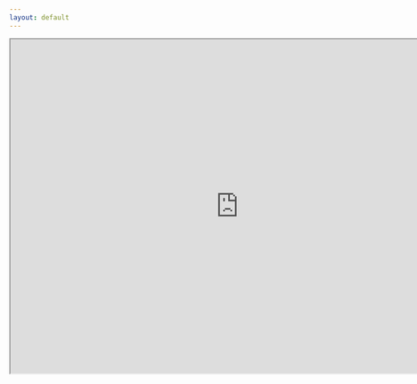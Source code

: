 ```yaml
---
layout: default
---
```

<iframe src="http://photo.chenhm.com" style="width:817px;height:600px;margin:0px;padding:0px;" />
